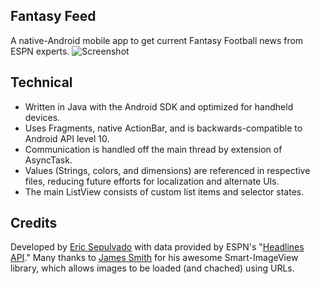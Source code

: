 Fantasy Feed
------------
A native-Android mobile app to get current Fantasy Football news from ESPN experts.
![Screenshot](http://es0329.com/images/fantasy_feed_framed.png)

Technical
---------
- Written in Java with the Android SDK and optimized for handheld devices.
- Uses Fragments, native ActionBar, and is backwards-compatible to Android API level 10.
- Communication is handled off the main thread by extension of AsyncTask.
- Values (Strings, colors, and dimensions) are referenced in respective files, reducing future efforts for localization and alternate UIs.
- The main ListView consists of custom list items and selector states.

Credits
-------
Developed by [Eric Sepulvado][1] with data provided by ESPN's "[Headlines API][2]."
Many thanks to [James Smith][3] for his awesome Smart-ImageView library, which allows images to be loaded (and chached) using URLs.

[1]: https://twitter.com/es0329 "@es0329"
[2]: http://developer.espn.com/ "ESPN API"
[3]: https://twitter.com/loopj "James Smith"
